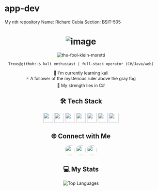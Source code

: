 # app-dev
My nth repository
Name: Richard Cubia
Section: BSIT-505
<div align="center">

# ![image](https://github.com/user-attachments/assets/36e48651-a95a-4180-b2f6-80d5fefa3948)

![the-fool-klein-moretti](https://github.com/user-attachments/assets/c8d8f0e2-17a7-4eed-8abd-5a64831d3edf)

`Treus@github:~$ kali enthusiast | full-stack operator (C#/Java/web)`

🌱 I'm currently learning kali  
🃏 A follower of the mysterious ruler above the gray fog  
🎲 My strength lies in C#  

## 🛠️ Tech Stack  
<a href="https://www.kali.org/"><img src="https://img.shields.io/badge/Kali_Linux-557C94?style=for-the-badge&logo=kali-linux&logoColor=white" height="32"></a> 
<a href="https://learn.microsoft.com/en-us/dotnet/csharp/"><img src="https://img.shields.io/badge/C%23-239120?style=for-the-badge&logo=c-sharp&logoColor=white" height="32"></a> 
<a href="https://www.java.com/"><img src="https://img.shields.io/badge/Java-ED8B00?style=for-the-badge&logo=java&logoColor=white" height="32"></a> 
<a href="https://developer.mozilla.org/en-US/docs/Web/JavaScript"><img src="https://img.shields.io/badge/JavaScript-F7DF1E?style=for-the-badge&logo=javascript&logoColor=black" height="32"></a> 
<a href="https://www.php.net/"><img src="https://img.shields.io/badge/PHP-777BB4?style=for-the-badge&logo=php&logoColor=white" height="32"></a> 
<a href="https://developer.mozilla.org/en-US/docs/Web/HTML"><img src="https://img.shields.io/badge/HTML5-E34F26?style=for-the-badge&logo=html5&logoColor=white" height="32"></a> 
<a href="https://www.mysql.com/"><img src="https://img.shields.io/badge/MySQL-4479A1?style=for-the-badge&logo=mysql&logoColor=white" height="32"></a>  

## 🌐 Connect with Me  
<a href="https://github.com/Treusu"><img src="https://img.shields.io/badge/GitHub-181717?style=for-the-badge&logo=github&logoColor=white&logoWidth=20" height="32" style="border-radius:12px"></a> 
<a href="https://ph.jobstreet.com/profile/richard-cubia-QQ54l2dckp"><img src="https://img.shields.io/badge/JobStreet-FF0000?style=for-the-badge&logo=data:image/svg+xml;base64,PHN2ZyB4bWxucz0iaHR0cDovL3d3dy53My5vcmcvMjAwMC9zdmciIHZpZXdCb3g9IjAgMCAyNDAgODAiPjxwYXRoIGZpbGw9IiNGRkYiIGQ9Ik0yMjQgMEgxNnY4MGgyMDhWMEgzMmw0OCA0OEg4MHYzMmgzMlY0OGg0OHoiLz48L3N2Zz4=&logoColor=white&logoWidth=20" height="32" style="border-radius:12px"></a> 
<a href="https://www.facebook.com/TreusKun"><img src="https://img.shields.io/badge/Facebook-1877F2?style=for-the-badge&logo=facebook&logoColor=white&logoWidth=20" height="32" style="border-radius:12px"></a>

## 💻 My Stats 
![Top Languages](https://github-readme-stats.vercel.app/api/top-langs/?username=Treusu&layout=donut&title_color=ffffff&text_color=FFFFFF&bg_color=000000&border_radius=20)
</div>
